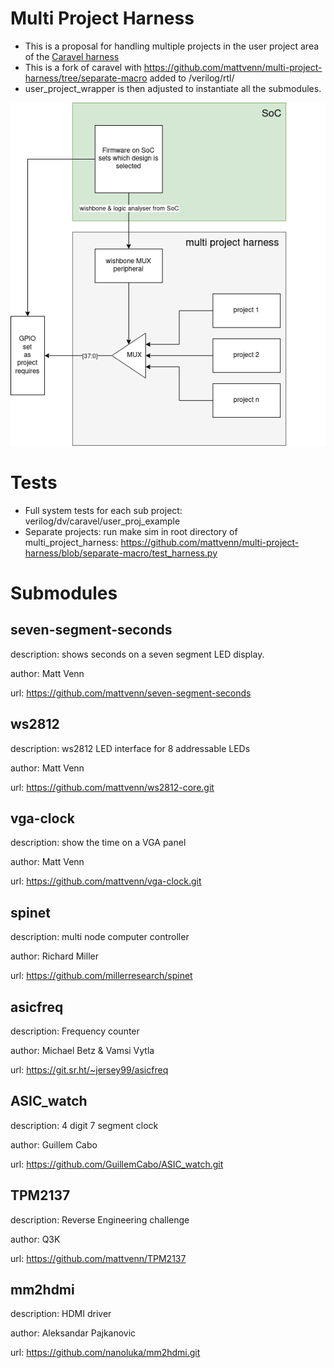 # Multi Project Harness

* This is a proposal for handling multiple projects in the user project area of the [Caravel harness](https://github.com/efabless/caravel)
* This is a fork of caravel with https://github.com/mattvenn/multi-project-harness/tree/separate-macro added to /verilog/rtl/
* user_project_wrapper is then adjusted to instantiate all the submodules.

![multi project harness](doc/multi-project-harness.png)

# Tests

* Full system tests for each sub project: verilog/dv/caravel/user_proj_example
* Separate projects: run make sim in root directory of multi_project_harness: https://github.com/mattvenn/multi-project-harness/blob/separate-macro/test_harness.py

# Submodules

## seven-segment-seconds

description: shows seconds on a seven segment LED display.

author: Matt Venn

url: https://github.com/mattvenn/seven-segment-seconds

## ws2812

description: ws2812 LED interface for 8 addressable LEDs

author: Matt Venn

url: https://github.com/mattvenn/ws2812-core.git

## vga-clock

description: show the time on a VGA panel

author: Matt Venn

url: https://github.com/mattvenn/vga-clock.git

## spinet

description: multi node computer controller

author: Richard Miller

url: https://github.com/millerresearch/spinet

## asicfreq

description: Frequency counter

author: Michael Betz & Vamsi Vytla

url: https://git.sr.ht/~jersey99/asicfreq

## ASIC_watch

description: 4 digit 7 segment clock

author: Guillem Cabo

url: https://github.com/GuillemCabo/ASIC_watch.git

## TPM2137

description: Reverse Engineering challenge

author: Q3K

url: https://github.com/mattvenn/TPM2137

## mm2hdmi

description: HDMI driver

author: Aleksandar Pajkanovic

url: https://github.com/nanoluka/mm2hdmi.git
